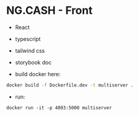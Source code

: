 # NG.CASH - Front

* React
* typescript
* tailwind css
* storybook doc


* build docker here:
```sh
docker build -f Dockerfile.dev -t multiserver .
```
* run:
```
docker run -it -p 4003:5000 multiserver
```